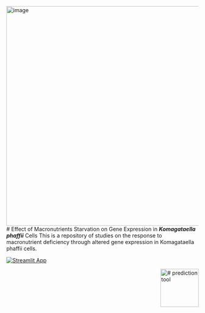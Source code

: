 <img width="1024" height="576" alt="image" src="https://github.com/user-attachments/assets/021312e2-888b-4d92-8698-42e58f2e129a" /># Effect of Macronutrients Starvation on Gene Expression in ***Komagataella phaffii*** Cells
This is a repository of studies on the response to macronutrient deficiency through altered gene expression in Komagataella phaffii cells.

[![Streamlit App](https://static.streamlit.io/badges/streamlit_badge_black_white.svg)](https://github.com/Valeriisht/Effect-of-Macronutrients-Starvation-on-Gene-Expression-in-Komagataella-phaffii-Cells/edit/main/README.md)

<img align=right src="https://github.com/user-attachments/assets/0e29d8da-3fbd-4b6e-9d8e-94e8fc46a68e" alt="# prediction tool" width="100"/>

